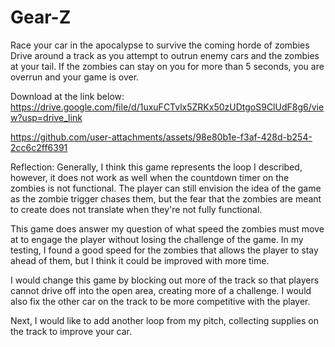 # Gear-Z
Race your car in the apocalypse to survive the coming horde of zombies
Drive around a track as you attempt to outrun enemy cars and the zombies at your tail.
If the zombies can stay on you for more than 5 seconds, you are overrun and your game is over.

Download at the link below: https://drive.google.com/file/d/1uxuFCTvlx5ZRKx50zUDtgoS9ClUdF8g6/view?usp=drive_link


https://github.com/user-attachments/assets/98e80b1e-f3af-428d-b254-2cc6c2ff6391


Reflection:
Generally, I think this game represents the loop I described, however, it does not work as well when the countdown timer on the zombies is not functional. The player can still envision the idea of the game as the zombie trigger chases them, but the fear that the zombies are meant to create does not translate when they're not fully functional.

This game does answer my question of what speed the zombies must move at to engage the player without losing the challenge of the game. In my testing, I found a good speed for the zombies that allows the player to stay ahead of them, but I think it could be improved with more time.

I would change this game by blocking out more of the track so that players cannot drive off into the open area, creating more of a challenge. I would also fix the other car on the track to be more competitive with the player.

Next, I would like to add another loop from my pitch, collecting supplies on the track to improve your car.





